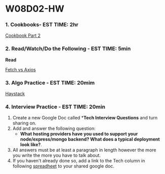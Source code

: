 # W08D02-HW

### 1. Cookbooks- EST TIME: 2hr
[Cookbook Part 2](https://git.generalassemb.ly/SEIR-224/Cookbook-Part-2)

### 2. Read/Watch/Do the Following - EST TIME: 5min

**Read**

[Fetch vs Axios](https://medium.com/@thejasonfile/fetch-vs-axios-js-for-making-http-requests-2b261cdd3af5)



### 3. Algo Practice - EST TIME: 20mim
[Haystack](https://git.generalassemb.ly/SEIR-224/W08D02-HW/blob/master/Algo.md)


### 4.  Interview Practice - EST TIME: 20min

1. Create a new Google Doc called ***Tech Interview Questions** and turn sharing on.
2. Add and answer the following question: 
   - **What hosting providers have you used to support your node/express/mongo backend? What does a typical deployment look like?**.
3. All answers must be at least a paragraph in length however the more you write the more you have to talk about.
4. If you haven't already done so, add a link to the Tech column in following [spreadheet](https://docs.google.com/spreadsheets/d/1S9-poFULhpext3xjNmuU1g-raZGKkFrODEACrIRFLi0/edit#gid=0) to your shared google doc.
